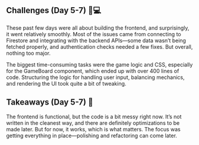 ## Challenges (Day 5-7) 🎨💻
These past few days were all about building the frontend, and surprisingly, it went relatively smoothly. Most of the issues came from connecting to Firestore and integrating with the backend APIs—some data wasn’t being fetched properly, and authentication checks needed a few fixes. But overall, nothing too major.

The biggest time-consuming tasks were the game logic and CSS, especially for the GameBoard component, which ended up with over 400 lines of code. Structuring the logic for handling user input, balancing mechanics, and rendering the UI took quite a bit of tweaking.

## Takeaways (Day 5-7) 🚀
The frontend is functional, but the code is a bit messy right now. It’s not written in the cleanest way, and there are definitely optimizations to be made later. But for now, it works, which is what matters. The focus was getting everything in place—polishing and refactoring can come later.
